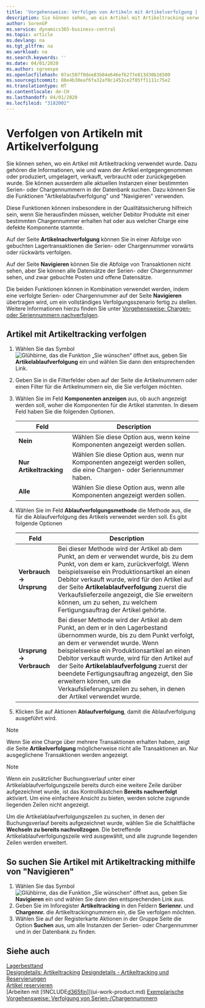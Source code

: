 ```yaml
---
title: 'Vorgehensweise: Verfolgen von Artikeln mit Artikelverfolgung | Microsoft Docs'
description: Sie können sehen, wo ein Artikel mit Artikeltracking verwendet wurde. Dazu gehören die Informationen, wie und wann der Artikel entgegengenommen oder produziert, umgelagert, verkauft, verbraucht oder zurückgegeben wurde. Sie können ausserdem alle aktuellen Instanzen einer bestimmten Serien- oder Chargennummern in der Datenbank suchen. Dazu können Sie die Funktionen "Artikelablaufverfolgung" und "Navigieren" verwenden.
author: SorenGP
ms.service: dynamics365-business-central
ms.topic: article
ms.devlang: na
ms.tgt_pltfrm: na
ms.workload: na
ms.search.keywords: ''
ms.date: 04/01/2020
ms.author: sgroespe
ms.openlocfilehash: 07ac507f0dee83b04e646ef6277e813d30b16500
ms.sourcegitcommit: 88e4b30eaf6fa32af0c1452ce2f85ff1111c75e2
ms.translationtype: HT
ms.contentlocale: de-CH
ms.lasthandoff: 04/01/2020
ms.locfileid: "3182002"
---
```

# <a name="trace-item-tracked-items"></a>Verfolgen von Artikeln mit Artikelverfolgung
Sie können sehen, wo ein Artikel mit Artikeltracking verwendet wurde. Dazu gehören die Informationen, wie und wann der Artikel entgegengenommen oder produziert, umgelagert, verkauft, verbraucht oder zurückgegeben wurde. Sie können ausserdem alle aktuellen Instanzen einer bestimmten Serien- oder Chargennummern in der Datenbank suchen. Dazu können Sie die Funktionen "Artikelablaufverfolgung" und "Navigieren" verwenden.  

 Diese Funktionen können insbesondere in der Qualitätssicherung hilfreich sein, wenn Sie herausfinden müssen, welcher Debitor Produkte mit einer bestimmten Chargennummer erhalten hat oder aus welcher Charge eine defekte Komponente stammte.  

 Auf der Seite **Artikelnachverfolgung** können Sie in einer Abfolge von gebuchten Lagertransaktionen die Serien- oder Chargennummer vorwärts oder rückwärts verfolgen.  

 Auf der Seite **Navigieren** können Sie die Abfolge von Transaktionen nicht sehen, aber Sie können alle Datensätze der Serien- oder Chargennummer sehen, und zwar gebuchte Posten und offene Datensätze.  

 Die beiden Funktionen können in Kombination verwendet werden, indem eine verfolgte Serien- oder Chargennummer auf der Seite **Navigieren** übertragen wird, um ein vollständiges Verfolgungsszenario fertig zu stellen. Weitere Informationen hierzu finden Sie unter [Vorgehensweise: Chargen- oder Seriennummern nachverfolgen](walkthrough-tracing-serial-lot-numbers.md).  

## <a name="to-trace-item-tracked-items"></a>Artikel mit Artikeltracking verfolgen  

1.  Wählen Sie das Symbol ![Glühbirne, das die Funktion „Sie wünschen“ öffnet](media/ui-search/search_small.png "Tell Me-Funktion") aus, geben Sie **Artikelablaufverfolgung** ein und wählen Sie dann den entsprechenden Link.  
2.  Geben Sie in die Filterfelder oben auf der Seite die Artikelnummern oder einen Filter für die Artikelnummern ein, die Sie verfolgen möchten.  
3.  Wählen Sie im Feld **Komponenten anzeigen** aus, ob auch angezeigt werden soll, woher die Komponenten für die Artikel stammten. In diesem Feld haben Sie die folgenden Optionen.  

    |Feld|Description|  
    |----------------------------------|---------------------------------------|  
    |**Nein**|Wählen Sie diese Option aus, wenn keine Komponenten angezeigt werden sollen.|  
    |**Nur Artikeltracking**|Wählen Sie diese Option aus, wenn nur Komponenten angezeigt werden sollen, die eine Chargen- oder Seriennummer haben.|  
    |**Alle**|Wählen Sie diese Option aus, wenn alle Komponenten angezeigt werden sollen.|  

4.  Wählen Sie im Feld **Ablaufverfolgungsmethode** die Methode aus, die für die Ablaufverfolgung des Artikels verwendet werden soll. Es gibt folgende Optionen  

    |Feld|Description|  
    |----------------------------------|---------------------------------------|  
    |**Verbrauch -> Ursprung**|Bei dieser Methode wird der Artikel ab dem Punkt, an dem er verwendet wurde, bis zu dem Punkt, von dem er kam, zurückverfolgt. Wenn beispielsweise ein Produktionsartikel an einen Debitor verkauft wurde, wird für den Artikel auf der Seite **Artikelablaufverfolgung** zuerst die Verkaufslieferzeile angezeigt, die Sie erweitern können, um zu sehen, zu welchem Fertigungsauftrag der Artikel gehörte.|  
    |**Ursprung -> Verbrauch**|Bei dieser Methode wird der Artikel ab dem Punkt, an dem er in den Lagerbestand übernommen wurde, bis zu dem Punkt verfolgt, an dem er verwendet wurde. Wenn beispielsweise ein Produktionsartikel an einen Debitor verkauft wurde, wird für den Artikel auf der Seite **Artikelablaufverfolgung** zuerst der beendete Fertigungsauftrag angezeigt, den Sie erweitern können, um die Verkaufslieferungszeilen zu sehen, in denen der Artikel verwendet wurde.|  

5.  Klicken Sie auf Aktionen **Ablaufverfolgung**, damit die Ablaufverfolgung ausgeführt wird.  

> [!NOTE]  
>  Wenn Sie eine Charge über mehrere Transaktionen erhalten haben, zeigt die Seite **Artikelverfolgung** möglicherweise nicht alle Transaktionen an. Nur ausgeglichene Transaktionen werden angezeigt.  

> [!NOTE]  
>  Wenn ein zusätzlicher Buchungsverlauf unter einer Artikelablaufverfolgungszeile bereits durch eine weitere Zeile darüber aufgezeichnet wurde, ist das Kontrollkästchen **Bereits nachverfolgt** aktiviert. Um eine einfachere Ansicht zu bieten, werden solche zugrunde liegenden Zeilen nicht angezeigt.  
>   
>  Um die Artikelablaufverfolgungszeilen zu suchen, in denen der Buchungsverlauf bereits aufgezeichnet wurde, wählen Sie die Schaltfläche **Wechseln zu bereits nachvollzogen**. Die betreffende Artikelablaufverfolgungszeile wird ausgewählt, und alle zugrunde liegenden Zeilen werden erweitert.  

## <a name="to-find-item-tracked-items-with-navigate"></a>So suchen Sie Artikel mit Artikeltracking mithilfe von "Navigieren"  

1.  Wählen Sie das Symbol ![Glühbirne, das die Funktion „Sie wünschen“ öffnet](media/ui-search/search_small.png "Tell Me-Funktion") aus, geben Sie **Navigieren** ein und wählen Sie dann den entsprechenden Link aus.  
2.  Geben Sie im Inforegister **Artikeltracking** in den Feldern **Seriennr.** und **Chargennr.** die Artikeltrackingnummern ein, die Sie verfolgen möchten.  
3.  Wählen Sie auf der Registerkarte Aktionen in der Gruppe Seite die Option **Suchen** aus, um alle Instanzen der Serien- oder Chargennummer und in der Datenbank zu finden.  

## <a name="see-also"></a>Siehe auch  
[Lagerbesttand](inventory-manage-inventory.md)  
[Designdetails: Artikeltracking](design-details-item-tracking.md)
[Designdetails - Artikeltracking und Reservierungen](design-details-item-tracking-and-reservations.md)  
[Artikel reservieren](inventory-how-to-reserve-items.md)  
[Arbeiten mit [!INCLUDE[d365fin](includes/d365fin_md.md)]](ui-work-product.md)
[Exemplarische Vorgehensweise: Verfolgung von Serien-/Chargennummern](walkthrough-tracing-serial-lot-numbers.md)
